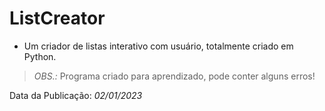 # ListCreator #
- Um criador de listas interativo com usuário, totalmente criado em Python.
> *OBS.:* Programa criado para aprendizado, pode conter alguns erros!

Data da Publicação: _02/01/2023_
